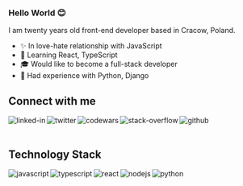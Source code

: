 ### Hello World 😊

I am twenty years old front-end developer based in Cracow, Poland.

- ✨ In love-hate relationship with JavaScript
- 📖 Learning React, TypeScript
- 🎓 Would like to become a full-stack developer
- 🥼 Had experience with Python, Django
  <br>

## Connect with me
[<img align="left" alt="linked-in" src="https://img.shields.io/badge/linkedin-%230077B5.svg?&style=for-the-badge&logo=linkedin&logoColor=white" target="_blank"/>](https://www.linkedin.com/in/olivergav/) 
[<img align="left" alt="twitter" src="https://img.shields.io/badge/twitter-%231DA1F2.svg?&style=for-the-badge&logo=twitter&logoColor=white" target="_blank"/>](https://twitter.com/olivergav) 
[<img align="left" alt="codewars" src="https://img.shields.io/badge/CODEWARS-b1361e.svg?&style=for-the-badge&logo=codewars&logoColor=black" target="_blank"/>](https://www.codewars.com/users/olivergav)
[<img align="left" alt="stack-overflow" src="https://img.shields.io/badge/stack%20overflow-FE7A16?logo=stack-overflow&logoColor=white&style=for-the-badge" target="_blank"/>](https://stackoverflow.com/users/19490227/olivergav?tab=profile)
[<img align="left" alt="github" src="https://img.shields.io/badge/GITHUB-white.svg?&style=for-the-badge&logo=GITHUB&logoColor=black" target="_blank"/>](https://github.com/olivergav/) 

<br>
<br>

## Technology Stack
<img align="left" alt="javascript" src="https://img.shields.io/badge/javascript-yellow.svg?&style=for-the-badge&logo=javascript&logoColor=white" />
<img align="left" alt="typescript" src="https://img.shields.io/badge/typescript-blue.svg?&style=for-the-badge&logo=typescript&logoColor=white" />
<img align="left" alt="react" src="https://img.shields.io/badge/react%20-%2320232a.svg?&style=for-the-badge&logo=react&logoColor=%2361DAFB" />
<img align="left" alt="nodejs" src="https://img.shields.io/badge/node.js%20-%2343853D.svg?&style=for-the-badge&logo=node.js&logoColor=white" />
<img align="left" alt="python" src="https://img.shields.io/badge/python-%31DA1F2.svg?&style=for-the-badge&logo=python&logoColor=white" />
<br>
<br>
